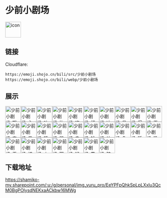 # 少前小剧场
<img src="https://emoji.shojo.cn/bili/src/少前小剧场/icon.png" width="50" height="50" alt="icon">

## 链接
Cloudflare:
```
https://emoji.shojo.cn/bili/src/少前小剧场
https://emoji.shojo.cn/bili/webp/少前小剧场
```
## 展示
<img src="https://emoji.shojo.cn/bili/src/少前小剧场/少前小剧场-期待.png" width="50" height="50" alt="少前小剧场-期待"><img src="https://emoji.shojo.cn/bili/src/少前小剧场/少前小剧场-心虚.png" width="50" height="50" alt="少前小剧场-心虚"><img src="https://emoji.shojo.cn/bili/src/少前小剧场/少前小剧场-叶.png" width="50" height="50" alt="少前小剧场-叶"><img src="https://emoji.shojo.cn/bili/src/少前小剧场/少前小剧场-比心.png" width="50" height="50" alt="少前小剧场-比心"><img src="https://emoji.shojo.cn/bili/src/少前小剧场/少前小剧场-吃瓜.png" width="50" height="50" alt="少前小剧场-吃瓜"><img src="https://emoji.shojo.cn/bili/src/少前小剧场/少前小剧场-打call.png" width="50" height="50" alt="少前小剧场-打call"><img src="https://emoji.shojo.cn/bili/src/少前小剧场/少前小剧场-冲鸭.png" width="50" height="50" alt="少前小剧场-冲鸭"><img src="https://emoji.shojo.cn/bili/src/少前小剧场/少前小剧场-呆.png" width="50" height="50" alt="少前小剧场-呆"><img src="https://emoji.shojo.cn/bili/src/少前小剧场/少前小剧场-得意.png" width="50" height="50" alt="少前小剧场-得意"><img src="https://emoji.shojo.cn/bili/src/少前小剧场/少前小剧场-干杯.png" width="50" height="50" alt="少前小剧场-干杯"><img src="https://emoji.shojo.cn/bili/src/少前小剧场/少前小剧场-害羞.png" width="50" height="50" alt="少前小剧场-害羞"><img src="https://emoji.shojo.cn/bili/src/少前小剧场/少前小剧场-黑化.png" width="50" height="50" alt="少前小剧场-黑化"><img src="https://emoji.shojo.cn/bili/src/少前小剧场/少前小剧场-精神抖擞.png" width="50" height="50" alt="少前小剧场-精神抖擞"><img src="https://emoji.shojo.cn/bili/src/少前小剧场/少前小剧场-哭.png" width="50" height="50" alt="少前小剧场-哭"><img src="https://emoji.shojo.cn/bili/src/少前小剧场/少前小剧场-卖萌.png" width="50" height="50" alt="少前小剧场-卖萌"><img src="https://emoji.shojo.cn/bili/src/少前小剧场/少前小剧场-钱钱.png" width="50" height="50" alt="少前小剧场-钱钱"><img src="https://emoji.shojo.cn/bili/src/少前小剧场/少前小剧场-认真.png" width="50" height="50" alt="少前小剧场-认真"><img src="https://emoji.shojo.cn/bili/src/少前小剧场/少前小剧场-色.png" width="50" height="50" alt="少前小剧场-色"><img src="https://emoji.shojo.cn/bili/src/少前小剧场/少前小剧场-睡觉.png" width="50" height="50" alt="少前小剧场-睡觉"><img src="https://emoji.shojo.cn/bili/src/少前小剧场/少前小剧场-晚安.png" width="50" height="50" alt="少前小剧场-晚安"><img src="https://emoji.shojo.cn/bili/src/少前小剧场/少前小剧场-无语.png" width="50" height="50" alt="少前小剧场-无语"><img src="https://emoji.shojo.cn/bili/src/少前小剧场/少前小剧场-嫌弃.png" width="50" height="50" alt="少前小剧场-嫌弃"><img src="https://emoji.shojo.cn/bili/src/少前小剧场/少前小剧场-小公主.png" width="50" height="50" alt="少前小剧场-小公主"><img src="https://emoji.shojo.cn/bili/src/少前小剧场/少前小剧场-耶.png" width="50" height="50" alt="少前小剧场-耶"><img src="https://emoji.shojo.cn/bili/src/少前小剧场/少前小剧场-疑惑.png" width="50" height="50" alt="少前小剧场-疑惑"><img src="https://emoji.shojo.cn/bili/src/少前小剧场/少前小剧场-震惊.png" width="50" height="50" alt="少前小剧场-震惊"><img src="https://emoji.shojo.cn/bili/src/少前小剧场/少前小剧场-醉.png" width="50" height="50" alt="少前小剧场-醉">

## 下载地址

https://shamiko-my.sharepoint.com/:u:/g/personal/img_yuru_pro/EeYPFpQhkSpLpLXxlu3QcM0BgPOlysdNEKxaACkbw16MWg